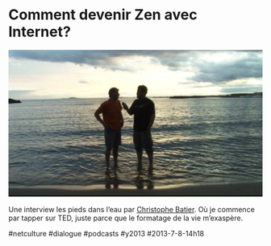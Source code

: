 # Comment devenir Zen avec Internet?

![](_i/batier.webp)

Une interview les pieds dans l’eau par [Christophe Batier](https://www.facebook.com/batier). Où je commence par tapper sur TED, juste parce que le formatage de la vie m’exaspère.



#netculture #dialogue #podcasts #y2013 #2013-7-8-14h18
